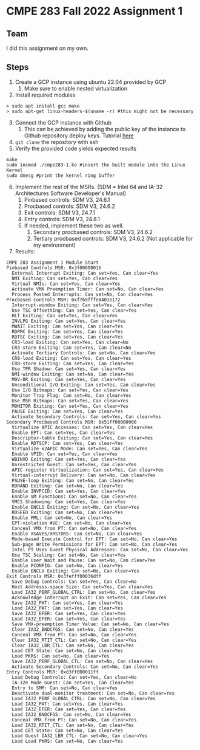 # CMPE 283 Fall 2022 Assignment 1

## Team
I did this assignment on my own.






## Steps
1. Create a GCP instance using ubuntu 22.04 provided by GCP
   1. Make sure to enable nested virtualization
2. Install required modules
  ```shell
  > sudo apt install gcc make
  > sudo apt-get linux-headers-$(uname -r) #this might not be necessary
  ```
3. Connect the GCP instance with Github
   1. This can be achieved by adding the public key of the instance to Github repository deploy keys. Tutorial [here](https://docs.github.com/en/developers/overview/managing-deploy-keys)
4. `git clone` the repository with ssh
5. Verify the provided code yields expected results
```shell
make
sudo insmod ./cmpe283-1.ko #insert the built module into the Linux Kernel
sudo dmesg #print the kernel ring buffer
```
6. Implement the rest of the MSRs. (SDM = Intel 64 and IA-32 Architectures Software Developer's Manual)
   1. Pinbased controls: SDM V3, 24.6.1
   2. Procbased controls: SDM V3, 24.6.2
   3. Exit controls: SDM V3, 24.7.1
   4. Entry controls: SDM V3, 24.8.1
   5. If needed, implement these two as well. 
      1. Secondary procbased controls: SDM V3, 24.6.2
      2. Tertiary procbased controls: SDM V3, 24.6.2 (Not applicable for my environment)
7. Results:
```
CMPE 283 Assignment 1 Module Start
Pinbased Controls MSR: 0x3f00000016
  External Interrupt Exiting: Can set=Yes, Can clear=Yes
  NMI Exiting: Can set=Yes, Can clear=Yes
  Virtual NMIs: Can set=Yes, Can clear=Yes
  Activate VMX Preemption Timer: Can set=No, Can clear=Yes
  Process Posted Interrupts: Can set=No, Can clear=Yes
Procbased Controls MSR: 0xf7b9fffe0401e172
  Interrupt-window Exiting: Can set=Yes, Can clear=Yes
  Use TSC Offsetting: Can set=Yes, Can clear=Yes
  HLT Exiting: Can set=Yes, Can clear=Yes
  INVLPG Exiting: Can set=Yes, Can clear=Yes
  MWAIT Exiting: Can set=Yes, Can clear=Yes
  RDPMC Exiting: Can set=Yes, Can clear=Yes
  RDTSC Exiting: Can set=Yes, Can clear=Yes
  CR3-load Exiting: Can set=Yes, Can clear=No
  CR3-store Exiting: Can set=Yes, Can clear=No
  Activate Tertiary Controls: Can set=No, Can clear=Yes
  CR8-load Exiting: Can set=Yes, Can clear=Yes
  CR8-store Exiting: Can set=Yes, Can clear=Yes
  Use TPR Shadow: Can set=Yes, Can clear=Yes
  NMI-window Exiting: Can set=No, Can clear=Yes
  MOV-DR Exiting: Can set=Yes, Can clear=Yes
  Unconditional I/O Exiting: Can set=Yes, Can clear=Yes
  Use I/O Bitmaps: Can set=Yes, Can clear=Yes
  Monitor Trap Flag: Can set=No, Can clear=Yes
  Use MSR Bitmaps: Can set=Yes, Can clear=Yes
  MONITOR Exiting: Can set=Yes, Can clear=Yes
  PAUSE Exiting: Can set=Yes, Can clear=Yes
  Activate Secondary Controls: Can set=Yes, Can clear=Yes
Secondary Procbased Controls MSR: 0x51ff00000000
  Virtualize APIC Accesses: Can set=Yes, Can clear=Yes
  Enable EPT: Can set=Yes, Can clear=Yes
  Descriptor-table Exiting: Can set=Yes, Can clear=Yes
  Enable RDTSCP: Can set=Yes, Can clear=Yes
  Virtualize x2APIC Mode: Can set=Yes, Can clear=Yes
  Enable VPID: Can set=Yes, Can clear=Yes
  WBINVD Exiting: Can set=Yes, Can clear=Yes
  Unrestricted Guest: Can set=Yes, Can clear=Yes
  APIC-register Virtualization: Can set=Yes, Can clear=Yes
  Virtual-interrupt Delivery: Can set=No, Can clear=Yes
  PAUSE-loop Exiting: Can set=No, Can clear=Yes
  RDRAND Exiting: Can set=No, Can clear=Yes
  Enable INVPCID: Can set=Yes, Can clear=Yes
  Enable VM Functions: Can set=No, Can clear=Yes
  VMCS Shadowing: Can set=Yes, Can clear=Yes
  Enable ENCLS Exiting: Can set=No, Can clear=Yes
  RDSEED Exiting: Can set=No, Can clear=Yes
  Enable PML: Can set=No, Can clear=Yes
  EPT-violation #VE: Can set=No, Can clear=Yes
  Conceal VMX from PT: Can set=No, Can clear=Yes
  Enable XSAVES/XRSTORS: Can set=No, Can clear=Yes
  Mode-based Execute Control for EPT: Can set=No, Can clear=Yes
  Sub-page Write Permissions for EPT: Can set=No, Can clear=Yes
  Intel PT Uses Guest Physical Addresses: Can set=No, Can clear=Yes
  Use TSC Scaling: Can set=No, Can clear=Yes
  Enable User Wait and Pause: Can set=No, Can clear=Yes
  Enable PCONFIG: Can set=No, Can clear=Yes
  Enable ENCLV Exiting: Can set=No, Can clear=Yes
Exit Controls MSR: 0x3fefff00036dff
  Save Debug Controls: Can set=Yes, Can clear=No
  Host Addresss-space Size: Can set=Yes, Can clear=Yes
  Load IA32_PERF_GLOBAL_CTRL: Can set=No, Can clear=Yes
  Acknowledge Interrupt on Exit: Can set=Yes, Can clear=Yes
  Save IA32_PAT: Can set=Yes, Can clear=Yes
  Load IA32_PAT: Can set=Yes, Can clear=Yes
  Save IA32_EFER: Can set=Yes, Can clear=Yes
  Load IA32_EFER: Can set=Yes, Can clear=Yes
  Save VMX-preemption Timer Value: Can set=No, Can clear=Yes
  Clear IA32_BNDCFGS: Can set=No, Can clear=Yes
  Conceal VMX from PT: Can set=No, Can clear=Yes
  Clear IA32_RTIT_CTL: Can set=No, Can clear=Yes
  Clear IA32_LBR_CTL: Can set=No, Can clear=Yes
  Load CET State: Can set=No, Can clear=Yes
  Load PKRS: Can set=No, Can clear=Yes
  Save IA32_PERF_GLOBAL_CTL: Can set=No, Can clear=Yes
  Activate Secondary Controls: Can set=No, Can clear=Yes
Entry Controls MSR: 0xd3ff000011ff
  Load Debug Controls: Can set=Yes, Can clear=No
  IA-32e Mode Guest: Can set=Yes, Can clear=Yes
  Entry to SMM: Can set=No, Can clear=Yes
  Deactivate dual-monitor treatment: Can set=No, Can clear=Yes
  Load IA32_PERF_GLOBAL_CTRL: Can set=No, Can clear=Yes
  Load IA32_PAT: Can set=Yes, Can clear=Yes
  Load IA32_EFER: Can set=Yes, Can clear=Yes
  Load IA32_BNDCFGS: Can set=No, Can clear=Yes
  Conceal VMX from PT: Can set=No, Can clear=Yes
  Load IA32_RTIT_CTL: Can set=No, Can clear=Yes
  Load CET State: Can set=No, Can clear=Yes
  Load Guest IA32_LBR_CTL: Can set=No, Can clear=Yes
  Load Load PKRS: Can set=No, Can clear=Yes

```